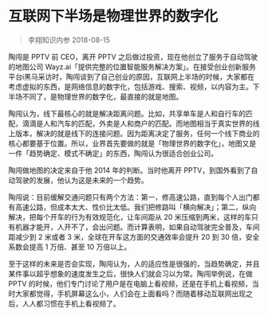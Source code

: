 # 互联网下半场是物理世界的数字化
> 李翔知识内参
2018-08-15

陶闯是 PPTV 前 CEO，离开 PPTV 之后做过投资，现在他创立了服务于自动驾驶的地图公司 Wayz.ai「提供完整的位置智能服务解决方案」。在接受创业创新服务平台i黑马采访时，陶闯谈到了自己创业的原因，互联网上半场的时候，大家都在考虑虚拟的东西，是网络信息的数字化，包括游戏、搜索、视频，以内容为主。下半场不同了，是物理世界的数字化，最直接的就是地图。

陶闯认为，线下最核心的就是解决距离问题。比如，共享单车是人和自行车的匹配，滴滴是人和汽车的匹配，外卖是人和商户的匹配。而地图相当于真实世界的线上版本，解决的就是线下的连接问题。因为距离决定了服务，任何一个线下商业的核心都要基于位置。所以，业界首先要做的就是「物理世界的数字化」，地图又是一件「趋势确定、模式不确定」的东西，陶闯认为很适合创业公司。

陶闯做地图的决定来自于他 2014 年的判断。当时他离开 PPTV，到国外看到了自动驾驶的发展，他认为这是未来的一个趋势。

陶闯说：目前缓解交通问题只有两个方法：第一，修高速公路，直到每个人出门都有高速公路，但成本太大、性价比太低。我们把修路叫「横向解决」；第二，纵向解决，把每个开车的行为有效规范化，让车间距从 20 米压缩到两米，这样的车只有机器才能开，人开不了，会出问题。而计算表明，如果自动驾驶完全普及，车间距减少到 2 米或者 3 米，全球在开车这方面的交通效率会提升 20 到 30 倍，安全系数会提高 1 万倍、甚至 10 万倍以上。

至于这样的未来是否会实现，陶闯认为，人的适应性是很强的，当趋势确定，并且某件事以超乎想象的速度发生之后，很快人们就会习以为常。陶闯举例说，在做 PPTV 的时候，他们专门讨论了用户是在电脑上看视频，还是在手机上看视频，当时大家都觉得，手机屏幕这么小，人们会在上面看吗？而随着移动互联网出现之后，人人都习惯在手机上看视频了。
